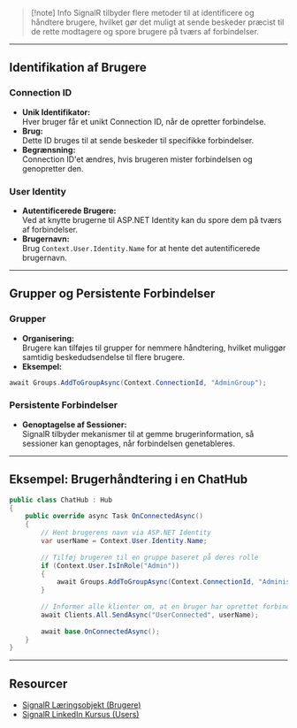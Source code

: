 
> [!note] Info
> SignalR tilbyder flere metoder til at identificere og håndtere brugere, hvilket gør det muligt at sende beskeder præcist til de rette modtagere og spore brugere på tværs af forbindelser.

---

## Identifikation af Brugere
### Connection ID
- **Unik Identifikator:**  
  Hver bruger får et unikt Connection ID, når de opretter forbindelse.
- **Brug:**  
  Dette ID bruges til at sende beskeder til specifikke forbindelser.
- **Begrænsning:**  
  Connection ID'et ændres, hvis brugeren mister forbindelsen og genopretter den.

### User Identity
- **Autentificerede Brugere:**  
  Ved at knytte brugerne til ASP.NET Identity kan du spore dem på tværs af forbindelser.
- **Brugernavn:**  
  Brug `Context.User.Identity.Name` for at hente det autentificerede brugernavn.
  
---

## Grupper og Persistente Forbindelser
### Grupper
- **Organisering:**  
  Brugere kan tilføjes til grupper for nemmere håndtering, hvilket muliggør samtidig beskedudsendelse til flere brugere.
- **Eksempel:**  
```csharp
await Groups.AddToGroupAsync(Context.ConnectionId, "AdminGroup");
```

### Persistente Forbindelser
- **Genoptagelse af Sessioner:**  
    SignalR tilbyder mekanismer til at gemme brugerinformation, så sessioner kan genoptages, når forbindelsen genetableres.

---

## Eksempel: Brugerhåndtering i en ChatHub
```csharp
public class ChatHub : Hub
{
    public override async Task OnConnectedAsync()
    {
        // Hent brugerens navn via ASP.NET Identity
        var userName = Context.User.Identity.Name;
        
        // Tilføj brugeren til en gruppe baseret på deres rolle
        if (Context.User.IsInRole("Admin"))
        {
            await Groups.AddToGroupAsync(Context.ConnectionId, "Administrators");
        }
        
        // Informer alle klienter om, at en bruger har oprettet forbindelse
        await Clients.All.SendAsync("UserConnected", userName);
        
        await base.OnConnectedAsync();
    }
}
```

---

## Resourcer
- [SignalR Læringsobjekt (Brugere)](https://scorm.itslearning.com/data/3289/C20150/ims_import_42/scormcontent/index.html#/lessons/AaHIbxOZIEeb61ZxGWNmOpdNgZQTuseN)
- [SignalR LinkedIn Kursus (Users)](https://www.linkedin.com/learning/learning-signalr-with-asp-dot-net-core/users-and-authentication?resume=false&u=57075649)
